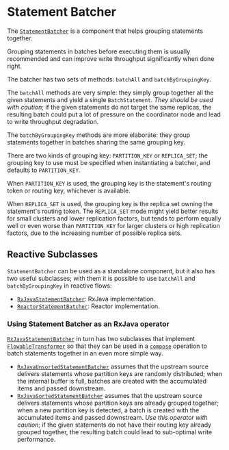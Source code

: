 # Statement Batcher

The [`StatementBatcher`] is a component that helps grouping statements together.

Grouping statements in batches before executing them is usually recommended and can improve
write throughput significantly when done right.

The batcher has two sets of methods: `batchAll` and `batchByGroupingKey`.

The `batchAll` methods are very simple: they simply group together all the given statements and
yield a single `BatchStatement`. _They should be used with caution_; if the given statements do not 
target the same replicas, the resulting batch could put a lot of pressure on the coordinator node
and lead to write throughput degradation.

The `batchByGroupingKey` methods are more elaborate: they group statements together 
in batches sharing the same grouping key.

There are two kinds of grouping key: `PARTITION_KEY` or `REPLICA_SET`; the grouping key to use 
must be specified when instantiating a batcher, and defaults to `PARTITION_KEY`. 

When `PARTITION_KEY` is used, the grouping key is the statement's routing token or
routing key, whichever is available.

When `REPLICA_SET` is used, the grouping key is the replica set owning the statement's
routing token. The `REPLICA_SET` mode might yield better results for small clusters and 
lower replication factors, but tends to perform equally well or even worse than 
`PARTITION_KEY` for larger clusters or high replication factors, due to the
increasing number of possible replica sets.
 
[`StatementBatcher`]: ../../../executor/api/src/main/java/com/datastax/oss/driver/bulk/api/statement/StatementBatcher.java

## Reactive Subclasses

`StatementBatcher` can be used as a standalone component, but it also has two useful subclasses;
with them it is possible to use `batchAll` and `batchByGroupingKey` in reactive
flows:

- [`RxJavaStatementBatcher`]: RxJava implementation.
- [`ReactorStatementBatcher`]: Reactor implementation.

[`RxJavaStatementBatcher`]: ../../executor/rxjava/src/main/java/com/datastax/loader/executor/api/batch/RxJavaStatementBatcher.java
[`ReactorStatementBatcher`]: ../../executor/reactor/src/main/java/com/datastax/loader/executor/api/batch/ReactorJavaStatementBatcher.java

### Using Statement Batcher as an RxJava operator

[`RxJavaStatementBatcher`] in turn has two subclasses that implement [`FlowableTransformer`] 
so that they can be used in a [`compose`] operation to batch statements together in an even more
simple way.

- [`RxJavaUnsortedStatementBatcher`] assumes that the upstream source delivers statements whose partition keys are
randomly distributed; when the internal buffer is full, batches are created with the accumulated
items and passed downstream.
- [`RxJavaSortedStatementBatcher`] assumes that the upstream source delivers statements whose partition keys are
already grouped together; when a new partition key is detected, a batch is created with the
accumulated items and passed downstream.
_Use this operator with caution_; if the given statements do not have their routing key already grouped together,
the resulting batch could lead to sub-optimal write performance.

[`FlowableTransformer`]: http://reactivex.io/RxJava/2.x/javadoc/io/reactivex/FlowableTransformer.html
[`compose`]: http://reactivex.io/RxJava/2.x/javadoc/io/reactivex/Flowable.html#compose(io.reactivex.FlowableTransformer)
[`RxJavaUnsortedStatementBatcher`]: ../../executor/rxjava/src/main/java/com/datastax/loader/executor/api/batch/RxJavaUnsortedStatementBatcher.java
[`RxJavaSortedStatementBatcher`]: ../../executor/rxjava/src/main/java/com/datastax/loader/executor/api/batch/RxJavaSortedStatementBatcher.java

